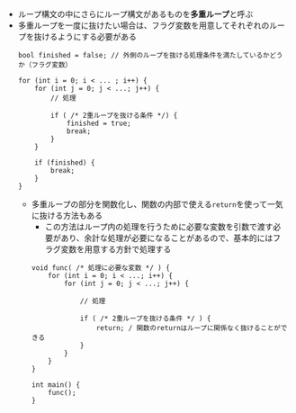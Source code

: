 - ループ構文の中にさらにループ構文があるものを**多重ループ**と呼ぶ
- 多重ループを一度に抜けたい場合は、フラグ変数を用意してそれぞれのループを抜けるようにする必要がある
    ```
    bool finished = false; // 外側のループを抜ける処理条件を満たしているかどうか（フラグ変数）

    for (int i = 0; i < ... ; i++) {
        for (int j = 0; j < ...; j++) {
            // 処理

            if ( /* 2重ループを抜ける条件 */) {
                finished = true;
                break;
            }
        }

        if (finished) {
            break;
        }
    }
    ```
    - 多重ループの部分を関数化し、関数の内部で使える`return`を使って一気に抜ける方法もある
        - この方法はループ内の処理を行うために必要な変数を引数で渡す必要があり、余計な処理が必要になることがあるので、基本的にはフラグ変数を用意する方針で処理する
        ```
        void func( /* 処理に必要な変数 */ ) {
            for (int i = 0; i < ...; i++) {
                for (int j = 0; j < ...; j++) {

                    // 処理

                    if ( /* 2重ループを抜ける条件 */ ) {
                        return; / 関数のreturnはループに関係なく抜けることができる
                    }
                }
            }
        }

        int main() {
            func();
        }
        ```